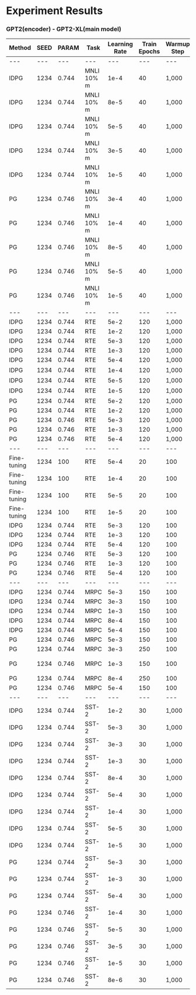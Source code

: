 # Experiment Results

### GPT2(encoder) - GPT2-XL(main model)

|Method            |SEED |PARAM   |Task       |Learning Rate|Train Epochs|Warmup Step|Accuracy      |
|---               |---  |---     |---        |---          |---         |---        |---           |
|---               |---  |---     |---        |---          |---         |---        |---           |
|IDPG              |1234 |0.744   |MNLI 10% m |1e-4         |40          |1,000      |58.39         |
|IDPG              |1234 |0.744   |MNLI 10% m |8e-5         |40          |1,000      |81.53         |
|IDPG              |1234 |0.744   |MNLI 10% m |5e-5         |40          |1,000      |<b>82.28</b>  |
|IDPG              |1234 |0.744   |MNLI 10% m |3e-5         |40          |1,000      |81.87         |
|IDPG              |1234 |0.744   |MNLI 10% m |1e-5         |40          |1,000      |76.09         |
|PG                |1234 |0.746   |MNLI 10% m |3e-4         |40          |1,000      |60.18 (더 학습 가능)|
|PG                |1234 |0.746   |MNLI 10% m |1e-4         |40          |1,000      |<b>82.52</b>  |
|PG                |1234 |0.746   |MNLI 10% m |8e-5         |40          |1,000      |56.44         |
|PG                |1234 |0.746   |MNLI 10% m |5e-5         |40          |1,000      |오류           |
|PG                |1234 |0.746   |MNLI 10% m |1e-5         |40          |1,000      |76.26         |
|---               |---  |---     |---        |---          |---         |---        |---           |
|IDPG              |1234 |0.744   |RTE        |5e-2         |120         |1,000      |54.61         |
|IDPG              |1234 |0.744   |RTE        |1e-2         |120         |1,000      |<b>60.99</b>  |
|IDPG              |1234 |0.744   |RTE        |5e-3         |120         |1,000      |58.87         |
|IDPG              |1234 |0.744   |RTE        |1e-3         |120         |1,000      |56.74         |
|IDPG              |1234 |0.744   |RTE        |5e-4         |120         |1,000      |53.19         |
|IDPG              |1234 |0.744   |RTE        |1e-4         |120         |1,000      |오류           |
|IDPG              |1234 |0.744   |RTE        |5e-5         |120         |1,000      |53.90         |
|IDPG              |1234 |0.744   |RTE        |1e-5         |120         |1,000      |오류           |
|PG                |1234 |0.744   |RTE        |5e-2         |120         |1,000      |54.61         |
|PG                |1234 |0.744   |RTE        |1e-2         |120         |1,000      |49.65         |
|PG                |1234 |0.746   |RTE        |5e-3         |120         |1,000      |56.03         |
|PG                |1234 |0.746   |RTE        |1e-3         |120         |1,000      |-             |
|PG                |1234 |0.746   |RTE        |5e-4         |120         |1,000      |-             |
|---               |---  |---     |---        |---          |---         |---        |---           |
|Fine-tuning       |1234 |100     |RTE        |5e-4         |20          |100        |51.77         |
|Fine-tuning       |1234 |100     |RTE        |1e-4         |20          |100        |58.87         |
|Fine-tuning       |1234 |100     |RTE        |5e-5         |20          |100        |<b>76.6</b>   |
|Fine-tuning       |1234 |100     |RTE        |1e-5         |20          |100        |75.9          |
|IDPG              |1234 |0.744   |RTE        |5e-3         |120         |100        |55.32         |
|IDPG              |1234 |0.744   |RTE        |1e-3         |120         |100        |55.32         |
|IDPG              |1234 |0.744   |RTE        |5e-4         |120         |100        |52.48         |
|PG                |1234 |0.746   |RTE        |5e-3         |120         |100        |-             |
|PG                |1234 |0.746   |RTE        |1e-3         |120         |100        |-             |
|PG                |1234 |0.746   |RTE        |5e-4         |120         |100        |-             |
|---               |---  |---     |---        |---          |---         |---        |---           |
|IDPG              |1234 |0.744   |MRPC       |5e-3         |150         |100        |68.14         |
|IDPG              |1234 |0.744   |MRPC       |3e-3         |150         |100        |74.51         |
|IDPG              |1234 |0.744   |MRPC       |1e-3         |150         |100        |<b>75.00</b>  |
|IDPG              |1234 |0.744   |MRPC       |8e-4         |150         |100        |71.08         |
|IDPG              |1234 |0.744   |MRPC       |5e-4         |150         |100        |72.06         |
|PG                |1234 |0.746   |MRPC       |5e-3         |150         |100        |69.61         |
|PG                |1234 |0.744   |MRPC       |3e-3         |250         |100        |76.47         |
|PG                |1234 |0.746   |MRPC       |1e-3         |150         |100        |<b>78.92 (더 학습 가능)</b>|
|PG                |1234 |0.744   |MRPC       |8e-4         |250         |100        |67.16         |
|PG                |1234 |0.746   |MRPC       |5e-4         |150         |100        |69.12         |
|---               |---  |---     |---        |---          |---         |---        |---           |
|IDPG              |1234 |0.744   |SST-2      |1e-2         |30          |1,000      |94.50         |
|IDPG              |1234 |0.744   |SST-2      |5e-3         |30          |1,000      |95.07         |
|IDPG              |1234 |0.744   |SST-2      |3e-3         |30          |1,000      |94.62         |
|IDPG              |1234 |0.744   |SST-2      |1e-3         |30          |1,000      |<b>95.65</b>  |
|IDPG              |1234 |0.744   |SST-2      |8e-4         |30          |1,000      |94.27         |
|IDPG              |1234 |0.744   |SST-2      |5e-4         |30          |1,000      |85.34         |
|IDPG              |1234 |0.744   |SST-2      |1e-4         |30          |1,000      |95.3          |
|IDPG              |1234 |0.744   |SST-2      |5e-5         |30          |1,000      |95.19         |
|IDPG              |1234 |0.744   |SST-2      |1e-5         |30          |1,000      |94.73         |
|PG                |1234 |0.744   |SST-2      |5e-3         |30          |1,000      |오류           |
|PG                |1234 |0.744   |SST-2      |1e-3         |30          |1,000      |94.04         |
|PG                |1234 |0.744   |SST-2      |5e-4         |30          |1,000      |95.07         |
|PG                |1234 |0.746   |SST-2      |1e-4         |30          |1,000      |94.74         |
|PG                |1234 |0.746   |SST-2      |5e-5         |30          |1,000      |95.07         |
|PG                |1234 |0.746   |SST-2      |3e-5         |30          |1,000      |94.85         |
|PG                |1234 |0.746   |SST-2      |1e-5         |30          |1,000      |<b>95.53</b>  |
|PG                |1234 |0.746   |SST-2      |8e-6         |30          |1,000      |-             |

